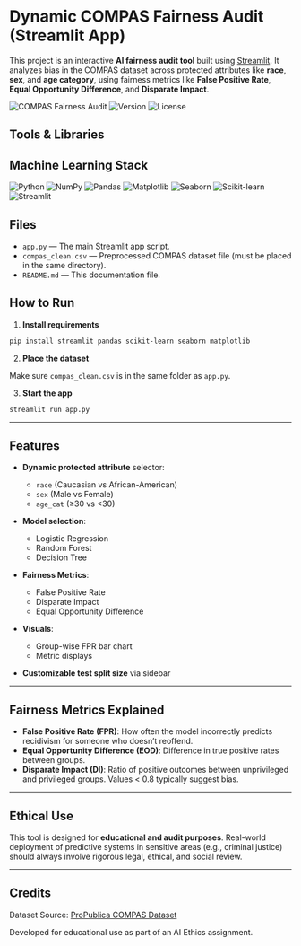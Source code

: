 # Dynamic COMPAS Fairness Audit (Streamlit App)

This project is an interactive **AI fairness audit tool** built using [Streamlit](https://streamlit.io/). It analyzes bias in the COMPAS dataset across protected attributes like **race**, **sex**, and **age category**, using fairness metrics like **False Positive Rate**, **Equal Opportunity Difference**, and **Disparate Impact**.

![COMPAS Fairness Audit](https://img.shields.io/badge/Dynamic-COMPAS--Audit-purple?style=for-the-badge&logo=streamlit)
![Version](https://img.shields.io/badge/version-1.0.0-blue?style=for-the-badge)
![License](https://img.shields.io/badge/license-MIT-yellow?style=for-the-badge)

##  Tools & Libraries

##  Machine Learning Stack 


![Python](https://img.shields.io/badge/Python-3776AB?style=for-the-badge&logo=python&logoColor=white)
![NumPy](https://img.shields.io/badge/NumPy-013243?style=for-the-badge&logo=numpy&logoColor=white)
![Pandas](https://img.shields.io/badge/Pandas-150458?style=for-the-badge&logo=pandas&logoColor=white)
![Matplotlib](https://img.shields.io/badge/Matplotlib-11557C?style=for-the-badge&logo=matplotlib&logoColor=white)
![Seaborn](https://img.shields.io/badge/Seaborn-16A085?style=for-the-badge)
![Scikit-learn](https://img.shields.io/badge/Scikit--learn-F7931E?style=for-the-badge&logo=scikit-learn&logoColor=white)
![Streamlit](https://img.shields.io/badge/Streamlit-App-red?style=for-the-badge&logo=streamlit&logoColor=white)  


## Files

- `app.py` — The main Streamlit app script.
- `compas_clean.csv` — Preprocessed COMPAS dataset file (must be placed in the same directory).
- `README.md` — This documentation file.

## How to Run

1. **Install requirements**

```bash
pip install streamlit pandas scikit-learn seaborn matplotlib
```

2. **Place the dataset**

Make sure `compas_clean.csv` is in the same folder as `app.py`.

3. **Start the app**

```bash
streamlit run app.py
```

---

## Features

- **Dynamic protected attribute** selector:
  - `race` (Caucasian vs African-American)
  - `sex` (Male vs Female)
  - `age_cat` (≥30 vs <30)

- **Model selection**:
  - Logistic Regression
  - Random Forest
  - Decision Tree

- **Fairness Metrics**:
  - False Positive Rate
  - Disparate Impact
  - Equal Opportunity Difference

- **Visuals**:
  - Group-wise FPR bar chart
  - Metric displays

- **Customizable test split size** via sidebar

---

## Fairness Metrics Explained

- **False Positive Rate (FPR)**: How often the model incorrectly predicts recidivism for someone who doesn’t reoffend.
- **Equal Opportunity Difference (EOD)**: Difference in true positive rates between groups.
- **Disparate Impact (DI)**: Ratio of positive outcomes between unprivileged and privileged groups. Values < 0.8 typically suggest bias.

---

## Ethical Use

This tool is designed for **educational and audit purposes**. Real-world deployment of predictive systems in sensitive areas (e.g., criminal justice) should always involve rigorous legal, ethical, and social review.

---

## Credits

Dataset Source: [ProPublica COMPAS Dataset](https://github.com/propublica/compas-analysis)


Developed for educational use as part of an AI Ethics assignment.
